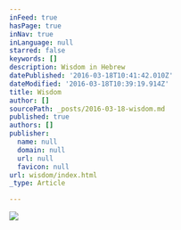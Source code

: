 ```yaml
---
inFeed: true
hasPage: true
inNav: true
inLanguage: null
starred: false
keywords: []
description: Wisdom in Hebrew
datePublished: '2016-03-18T10:41:42.010Z'
dateModified: '2016-03-18T10:39:19.914Z'
title: Wisdom
author: []
sourcePath: _posts/2016-03-18-wisdom.md
published: true
authors: []
publisher:
  name: null
  domain: null
  url: null
  favicon: null
url: wisdom/index.html
_type: Article

---
```

![](https://the-grid-user-content.s3-us-west-2.amazonaws.com/de20532a-4067-4899-b0ef-56619f3a9410.jpg)